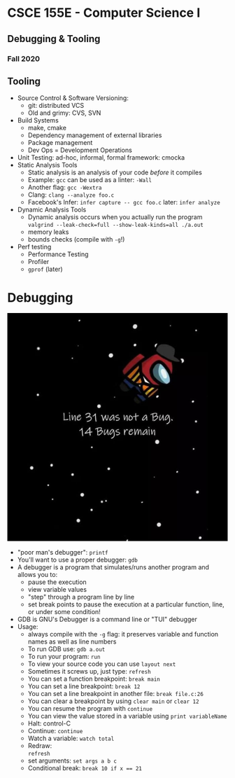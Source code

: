 
# CSCE 155E - Computer Science I
## Debugging & Tooling
### Fall 2020

## Tooling

* Source Control & Software Versioning:
  * git: distributed VCS
  * Old and grimy: CVS, SVN
* Build Systems
  * make, cmake
  * Dependency management of external libraries
  * Package management
  * Dev Ops = Development Operations
* Unit Testing: ad-hoc, informal, formal framework: cmocka
* Static Analysis Tools
  * Static analysis is an analysis of your code *before* it compiles
  * Example: `gcc` can be used as a linter: `-Wall`
  * Another flag: `gcc -Wextra`
  * Clang: `clang --analyze foo.c`
  * Facebook's Infer:
    `infer capture -- gcc foo.c`
    later: `infer analyze`
* Dynamic Analysis Tools
  * Dynamic analysis occurs when you actually run the program
  `valgrind --leak-check=full --show-leak-kinds=all ./a.out`
  * memory leaks
  * bounds checks (compile with `-g`!)
* Perf testing
    * Performance Testing
    * Profiler
    * `gprof` (later)

# Debugging

![Bug Sus](bugsus.jpg)

* "poor man's debugger": `printf`
* You'll want to use a proper debugger: `gdb`
* A debugger is a program that simulates/runs another program and allows you to:
  * pause the execution
  * view variable values
  * "step" through a program line by line
  * set break points to pause the execution at a particular function, line, or under some condition!
* GDB is GNU's Debugger is a command line or "TUI" debugger
* Usage:
  * always compile with the `-g` flag: it preserves variable and function names as well as line numbers
  * To run GDB use: `gdb a.out`
  * To run your program: `run`
  * To view your source code you can use `layout next`
  * Sometimes it screws up, just type: `refresh`  
  * You can set a function breakpoint: `break main`
  * You can set a line breakpoint: `break 12`
  * You can set a line breakpoint in another file: `break file.c:26`
  * You can clear a breakpoint by using `clear main` or `clear 12`
  * You can resume the program with `continue`
  * You can view the value stored in a variable using `print variableName`
  * Halt: control-C
  * Continue:
  `continue`
  * Watch a variable:
  `watch total`
  * Redraw:   
  `refresh`
  * set arguments:
  `set args a b c`
  * Conditional break:
  `break 10 if x == 21`

```text














```
